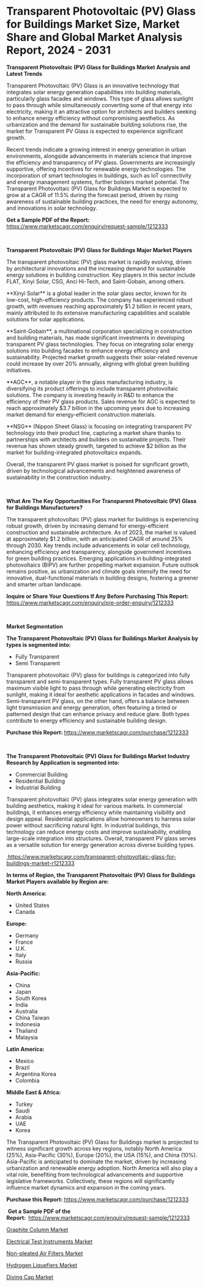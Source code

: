 <p><h1>Transparent Photovoltaic (PV) Glass for Buildings Market Size, Market Share and Global Market Analysis Report, 2024 - 2031</h1></p><p><strong>Transparent Photovoltaic (PV) Glass for Buildings Market Analysis and Latest Trends</strong></p>
<p><p>Transparent Photovoltaic (PV) Glass is an innovative technology that integrates solar energy generation capabilities into building materials, particularly glass facades and windows. This type of glass allows sunlight to pass through while simultaneously converting some of that energy into electricity, making it an attractive option for architects and builders seeking to enhance energy efficiency without compromising aesthetics. As urbanization and the demand for sustainable building solutions rise, the market for Transparent PV Glass is expected to experience significant growth.</p><p>Recent trends indicate a growing interest in energy generation in urban environments, alongside advancements in materials science that improve the efficiency and transparency of PV glass. Governments are increasingly supportive, offering incentives for renewable energy technologies. The incorporation of smart technologies in buildings, such as IoT connectivity and energy management systems, further bolsters market potential. The Transparent Photovoltaic (PV) Glass for Buildings Market is expected to grow at a CAGR of 11.5% during the forecast period, driven by rising awareness of sustainable building practices, the need for energy autonomy, and innovations in solar technology.</p></p>
<p><strong>Get a Sample PDF of the Report:&nbsp;</strong> <a href="https://www.marketscagr.com/enquiry/request-sample/1212333?utm_campaign=1128&utm_medium=2&utm_source=Github&utm_content=ia&utm_term=06102024&utm_id=transparent-photovoltaic-pv-glass-for-buildings">https://www.marketscagr.com/enquiry/request-sample/1212333</a></p>
<p>&nbsp;</p>
<p><strong>Transparent Photovoltaic (PV) Glass for Buildings Major Market Players</strong></p>
<p><p>The transparent photovoltaic (PV) glass market is rapidly evolving, driven by architectural innovations and the increasing demand for sustainable energy solutions in building construction. Key players in this sector include FLAT, Xinyi Solar, CSG, Anci Hi-Tech, and Saint-Gobain, among others.</p><p>**Xinyi Solar** is a global leader in the solar glass sector, known for its low-cost, high-efficiency products. The company has experienced robust growth, with revenues reaching approximately $1.2 billion in recent years, mainly attributed to its extensive manufacturing capabilities and scalable solutions for solar applications.</p><p>**Saint-Gobain**, a multinational corporation specializing in construction and building materials, has made significant investments in developing transparent PV glass technologies. They focus on integrating solar energy solutions into building facades to enhance energy efficiency and sustainability. Projected market growth suggests their solar-related revenue could increase by over 20% annually, aligning with global green building initiatives.</p><p>**AGC**, a notable player in the glass manufacturing industry, is diversifying its product offerings to include transparent photovoltaic solutions. The company is investing heavily in R&D to enhance the efficiency of their PV glass products. Sales revenue for AGC is expected to reach approximately $3.7 billion in the upcoming years due to increasing market demand for energy-efficient construction materials.</p><p>**NSG** (Nippon Sheet Glass) is focusing on integrating transparent PV technology into their product line, capturing a market share thanks to partnerships with architects and builders on sustainable projects. Their revenue has shown steady growth, targeted to achieve $2 billion as the market for building-integrated photovoltaics expands.</p><p>Overall, the transparent PV glass market is poised for significant growth, driven by technological advancements and heightened awareness of sustainability in the construction industry.</p></p>
<p>&nbsp;</p>
<p><strong>What Are The Key Opportunities For Transparent Photovoltaic (PV) Glass for Buildings Manufacturers?</strong></p>
<p><p>The transparent photovoltaic (PV) glass market for buildings is experiencing robust growth, driven by increasing demand for energy-efficient construction and sustainable architecture. As of 2023, the market is valued at approximately $1.2 billion, with an anticipated CAGR of around 25% through 2030. Key trends include advancements in solar cell technology, enhancing efficiency and transparency, alongside government incentives for green building practices. Emerging applications in building-integrated photovoltaics (BIPV) are further propelling market expansion. Future outlook remains positive, as urbanization and climate goals intensify the need for innovative, dual-functional materials in building designs, fostering a greener and smarter urban landscape.</p></p>
<p><strong>Inquire or Share Your Questions If Any Before Purchasing This Report:</strong> <a href="https://www.marketscagr.com/enquiry/pre-order-enquiry/1212333?utm_campaign=1128&utm_medium=2&utm_source=Github&utm_content=ia&utm_term=06102024&utm_id=transparent-photovoltaic-pv-glass-for-buildings">https://www.marketscagr.com/enquiry/pre-order-enquiry/1212333</a></p>
<p>&nbsp;</p>
<p><strong>Market Segmentation</strong></p>
<p><strong>The Transparent Photovoltaic (PV) Glass for Buildings Market Analysis by types is segmented into:</strong></p>
<p><ul><li>Fully Transparent</li><li>Semi Transparent</li></ul></p>
<p><p>Transparent photovoltaic (PV) glass for buildings is categorized into fully transparent and semi-transparent types. Fully transparent PV glass allows maximum visible light to pass through while generating electricity from sunlight, making it ideal for aesthetic applications in facades and windows. Semi-transparent PV glass, on the other hand, offers a balance between light transmission and energy generation, often featuring a tinted or patterned design that can enhance privacy and reduce glare. Both types contribute to energy efficiency and sustainable building design.</p></p>
<p><strong>Purchase this Report:&nbsp;</strong><a href="https://www.marketscagr.com/purchase/1212333?utm_campaign=1128&utm_medium=2&utm_source=Github&utm_content=ia&utm_term=06102024&utm_id=transparent-photovoltaic-pv-glass-for-buildings">https://www.marketscagr.com/purchase/1212333</a></p>
<p>&nbsp;</p>
<p><strong>The Transparent Photovoltaic (PV) Glass for Buildings Market Industry Research by Application is segmented into:</strong></p>
<p><ul><li>Commercial Building</li><li>Residential Building</li><li>Industrial Building</li></ul></p>
<p><p>Transparent photovoltaic (PV) glass integrates solar energy generation with building aesthetics, making it ideal for various markets. In commercial buildings, it enhances energy efficiency while maintaining visibility and design appeal. Residential applications allow homeowners to harness solar power without sacrificing natural light. In industrial buildings, this technology can reduce energy costs and improve sustainability, enabling large-scale integration into structures. Overall, transparent PV glass serves as a versatile solution for energy generation across diverse building types.</p></p>
<p><a href="https://www.marketscagr.com/transparent-photovoltaic-glass-for-buildings-market-r1212333?utm_campaign=1128&utm_medium=2&utm_source=Github&utm_content=ia&utm_term=06102024&utm_id=transparent-photovoltaic-pv-glass-for-buildings">&nbsp;https://www.marketscagr.com/transparent-photovoltaic-glass-for-buildings-market-r1212333</a></p>
<p><strong>In terms of Region, the Transparent Photovoltaic (PV) Glass for Buildings Market Players available by Region are:</strong></p>
<p>
    <p> <strong> North America: </strong>
        <ul>
            <li>United States</li>
            <li>Canada</li>
        </ul>
        </p> 
    <p> <strong> Europe: </strong>
        <ul>
            <li>Germany</li>
            <li>France</li>
            <li>U.K.</li>
            <li>Italy</li>
            <li>Russia</li>
        </ul>
        </p> 
    <p> <strong> Asia-Pacific: </strong>
        <ul>
            <li>China</li>
            <li>Japan</li>
            <li>South Korea</li>
            <li>India</li>
            <li>Australia</li>
            <li>China Taiwan</li>
            <li>Indonesia</li>
            <li>Thailand</li>
            <li>Malaysia</li>
        </ul>
        </p> 
    <p> <strong> Latin America: </strong>
        <ul>
            <li>Mexico</li>
            <li>Brazil</li>
            <li>Argentina Korea</li>
            <li>Colombia</li>
        </ul>
        </p> 
    <p> <strong> Middle East & Africa: </strong>
        <ul>
            <li>Turkey</li>
            <li>Saudi</li>
            <li>Arabia</li>
            <li>UAE</li>
            <li>Korea</li>
        </ul>
    </p>
    </p>
<p><p>The Transparent Photovoltaic (PV) Glass for Buildings market is projected to witness significant growth across key regions, notably North America (25%), Asia-Pacific (30%), Europe (20%), the USA (15%), and China (10%). Asia-Pacific is anticipated to dominate the market, driven by increasing urbanization and renewable energy adoption. North America will also play a vital role, benefiting from technological advancements and supportive legislative frameworks. Collectively, these regions will significantly influence market dynamics and expansion in the coming years.</p></p>
<p><strong>Purchase this Report: </strong><a href="https://www.marketscagr.com/purchase/1212333?utm_campaign=1128&utm_medium=2&utm_source=Github&utm_content=ia&utm_term=06102024&utm_id=transparent-photovoltaic-pv-glass-for-buildings">https://www.marketscagr.com/purchase/1212333</a></p>
<p>&nbsp;<strong>Get a Sample PDF of the Report:&nbsp;&nbsp;</strong><a href="https://www.marketscagr.com/enquiry/request-sample/1212333?utm_campaign=1128&utm_medium=2&utm_source=Github&utm_content=ia&utm_term=06102024&utm_id=transparent-photovoltaic-pv-glass-for-buildings">https://www.marketscagr.com/enquiry/request-sample/1212333</a></p>
<p><strong></strong></p>
<p><p><a href="https://www.linkedin.com/pulse/graphite-column-market-navigating-challenges-unlocking-potential-k3m1e?utm_campaign=1128&utm_medium=2&utm_source=Github&utm_content=ia&utm_term=06102024&utm_id=transparent-photovoltaic-pv-glass-for-buildings">Graphite Column Market</a></p><p><a href="https://www.linkedin.com/pulse/trends-global-electrical-test-instruments-market-forecast-t9zye?utm_campaign=1128&utm_medium=2&utm_source=Github&utm_content=ia&utm_term=06102024&utm_id=transparent-photovoltaic-pv-glass-for-buildings">Electrical Test Instruments Market</a></p><p><a href="https://github.com/prosalinda88/Market-Research-Report-List-6/blob/main/non-pleated-air-filters-market.md?utm_campaign=1128&utm_medium=2&utm_source=Github&utm_content=ia&utm_term=06102024&utm_id=transparent-photovoltaic-pv-glass-for-buildings">Non-pleated Air Filters Market</a></p><p><a href="https://www.linkedin.com/pulse/global-hydrogen-liquefiers-market-status-2024-2031-forecast-nhh5e?utm_campaign=1128&utm_medium=2&utm_source=Github&utm_content=ia&utm_term=06102024&utm_id=transparent-photovoltaic-pv-glass-for-buildings">Hydrogen Liquefiers Market</a></p><p><a href="https://www.linkedin.com/pulse/pioneering-growth-analyzing-global-diving-cap-market-dynamics-i00se?utm_campaign=1128&utm_medium=2&utm_source=Github&utm_content=ia&utm_term=06102024&utm_id=transparent-photovoltaic-pv-glass-for-buildings">Diving Cap Market</a></p></p>